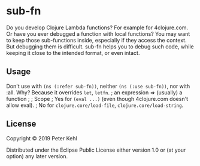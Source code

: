 # sub-fn

Do you develop Clojure Lambda functions? For example for 4clojure.com.
Or have you ever debugged a function with local functions? You may want to keep those sub-functions inside, especially if they access the context. But debugging them is difficult.
sub-fn helps you to debug such code, while keeping it close to the intended format, or even intact.

## Usage

Don't use with `(ns (:refer sub-fn))`, neither `(ns (:use sub-fn))`, nor with :all. Why? Because it overrides `let`, `letfn`.
; an expression => (usually) a function
;
; Scope
; Yes for `(eval ...)` (even though 4clojure.com doesn't allow eval).
; No for `clojure.core/load-file`, `clojure.core/load-string`.
 

## License

Copyright © 2019 Peter Kehl

Distributed under the Eclipse Public License either version 1.0 or (at
your option) any later version.
